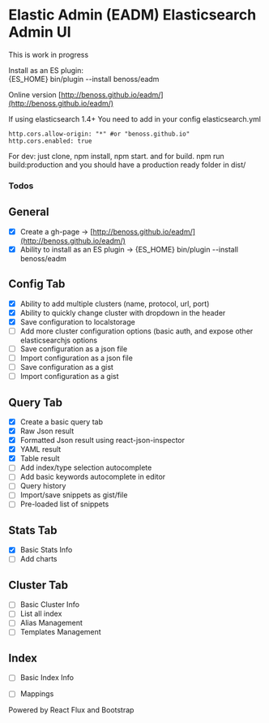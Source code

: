 Elastic Admin (EADM) Elasticsearch Admin UI
=========

This is work in progress

Install as an ES plugin:  
{ES_HOME} bin/plugin --install benoss/eadm

Online version [http://benoss.github.io/eadm/](http://benoss.github.io/eadm/)  


If using elasticsearch 1.4+ You need to add in your config elasticsearch.yml
```
http.cors.allow-origin: "*" #or "benoss.github.io"
http.cors.enabled: true
```

For dev: just clone, npm install, npm start. and for build. npm run build:production and you should have a production ready folder in dist/

### Todos

## General
- [x] Create a gh-page -> [http://benoss.github.io/eadm/](http://benoss.github.io/eadm/)  
- [x] Ability to install as an ES plugin -> {ES_HOME} bin/plugin --install benoss/eadm

## Config Tab
- [x] Ability to add multiple clusters (name, protocol, url, port)
- [x] Ability to quickly change cluster with dropdown in the header
- [x] Save configuration to localstorage
- [ ] Add more cluster configuration options (basic auth, and expose other elasticsearchjs options
- [ ] Save configuration as a json file
- [ ] Import configuration as a json file
- [ ] Save configuration as a gist
- [ ] Import configuration as a gist

## Query Tab
- [x] Create a basic query tab
- [x] Raw Json result
- [x] Formatted Json result using react-json-inspector
- [x] YAML result
- [x] Table result
- [ ] Add index/type selection autocomplete
- [ ] Add basic keywords autocomplete in editor
- [ ] Query history
- [ ] Import/save snippets as gist/file
- [ ] Pre-loaded list of snippets

## Stats Tab
- [x] Basic Stats Info
- [ ] Add charts

## Cluster Tab
- [ ] Basic Cluster Info
- [ ] List all index
- [ ] Alias Management
- [ ] Templates Management

## Index
- [ ] Basic Index Info
- [ ] Mappings
 
 
 


Powered by React Flux and Bootstrap
